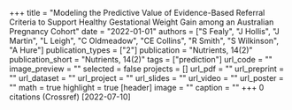 +++
title = "Modeling the Predictive Value of Evidence-Based Referral Criteria to Support Healthy Gestational Weight Gain among an Australian Pregnancy Cohort"
date = "2022-01-01"
authors = ["S Fealy", "J Hollis", "J Martin", "L Leigh", "C Oldmeadow", "CE Collins", "R Smith", "S Wilkinson", "A Hure"]
publication_types = ["2"]
publication = "Nutrients, 14(2)"
publication_short = "Nutrients, 14(2)"
tags = ["prediction"]
url_code = ""
image_preview = ""
selected = false
projects = []
url_pdf = ""
url_preprint = ""
url_dataset = ""
url_project = ""
url_slides = ""
url_video = ""
url_poster = ""
math = true
highlight = true
[header]
image = ""
caption = ""
+++
0 citations (Crossref) [2022-07-10]
